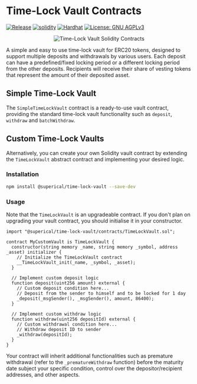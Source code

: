 # Time-Lock Vault Contracts

[![Release][gha-badge]][gha-ci] [![solidity][solidity-badge]][solidity]
[![Hardhat][hardhat-badge]][hardhat] [![License: GNU AGPLv3][license-badge]][license]

[hardhat]: https://hardhat.org/
[hardhat-badge]: https://img.shields.io/badge/Built%20with-Hardhat-FFDB1C.svg
[license]: https://opensource.org/license/agpl-v3/
[license-badge]: https://img.shields.io/badge/License-AGPL_v3-blue.svg
[solidity]: https://github.com/superical/time-lock-vault
[solidity-badge]: https://img.shields.io/badge/solidity-v0.8.13-2ea44f?logo=solidity
[gha-ci]: https://github.com/superical/time-lock-vault/actions/workflows/release.yml
[gha-badge]: https://github.com/superical/time-lock-vault/actions/workflows/release.yml/badge.svg

<div align="center">
<img src="docs/images/header.png" alt="Time-Lock Vault Solidity Contracts" />
</div>

A simple and easy to use time-lock vault for ERC20 tokens, designed to support multiple deposits and
withdrawals by various users. Each deposit can have a predefined/fixed locking period or a different
locking period from the other deposits. Recipients will receive their share of vesting tokens that
represent the amount of their deposited asset.

## Simple Time-Lock Vault

The `SimpleTimeLockVault` contract is a ready-to-use vault contract, providing the standard
time-lock vault functionality such as `deposit`, `withdraw` and `batchWithdraw`.

## Custom Time-Lock Vaults

Alternatively, you can create your own Solidity vault contract by extending the `TimeLockVault`
abstract contract and implementing your desired logic.

### Installation

```bash
npm install @superical/time-lock-vault --save-dev
```

### Usage

Note that the `TimeLockVault` is an upgradeable contract. If you don't plan on upgrading your vault
contract, you should initialise it in your constructor.

```solidity
import "@superical/time-lock-vault/contracts/TimeLockVault.sol";

contract MyCustomVault is TimeLockVault {
  constructor(string memory _name, string memory _symbol, address _asset) initializer {
    // Initialize the TimeLockVault contract
    __TimeLockVault_init(_name, _symbol, _asset);
  }

  // Implement custom deposit logic
  function deposit(uint256 amount) external {
    // Custom deposit condition here...
    // Deposit from the sender to himself and to be locked for 1 day
    _deposit(_msgSender(), _msgSender(), amount, 86400);
  }

  // Implement custom withdraw logic
  function withdraw(uint256 depositId) external {
    // Custom withdrawal condition here...
    // Withdraw deposit ID to sender
    _withdraw(depositId);
  }
}
```

Your contract will inherit additional functionalities such as premature withdrawal (refer to the
`_prematureWithdraw` function) before the maturity date subject your specific condition, control
over the depositor/recipient addresses, and other aspects.
